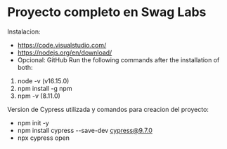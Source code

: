 # Proyecto completo en Swag Labs

Instalacion:
- https://code.visualstudio.com/
- https://nodejs.org/en/download/
- Opcional: GitHub
Run the following commands after the installation of both:
1. node -v (v16.15.0)
2. npm install -g npm
3. npm -v (8.11.0)

Version de Cypress utilizada y comandos para creacion del proyecto:
- npm init -y
- npm install cypress --save-dev cypress@9.7.0
- npx cypress open
